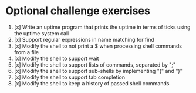 # Optional challenge exercises

1. [x] Write an uptime program that prints the uptime in terms of ticks using the uptime system call
2. [x] Support regular expressions in name matching for find
3. [x] Modify the shell to not print a $ when processing shell commands from a file
4. [x] Modify the shell to support wait
5. [x] Modify the shell to support lists of commands, separated by ";"
6. [x] Modify the shell to support sub-shells by implementing "(" and ")"
7. [x] Modify the shell to support tab completion
8. [x] Modify the shell to keep a history of passed shell commands
